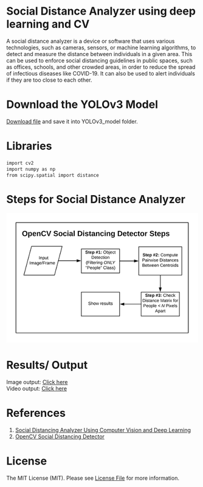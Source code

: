 # Social Distance Analyzer using deep learning and CV
A social distance analyzer is a device or software that uses various technologies, such as cameras, sensors, or machine learning algorithms, to detect and measure the distance between individuals in a given area. This can be used to enforce social distancing guidelines in public spaces, such as offices, schools, and other crowded areas, in order to reduce the spread of infectious diseases like COVID-19. It can also be used to alert individuals if they are too close to each other.

# Download the YOLOv3 Model
[Download file](https://pjreddie.com/media/files/yolov3.weights) and save it into YOLOv3_model folder.

# Libraries
    import cv2
    import numpy as np
    from scipy.spatial import distance

# Steps for Social Distance Analyzer
![This is an image](/images/social_distance_detector_steps.webp)    

# Results/ Output
Image output: [Click here](/output/output1.png)  
Video output: [Click here](/output/output2.avi)

# References
1. [Social Distancing Analyzer Using Computer Vision and Deep Learning](https://iopscience.iop.org/article/10.1088/1742-6596/1916/1/012039/pdf)
2. [OpenCV Social Distancing Detector](https://pyimagesearch.com/2020/06/01/opencv-social-distancing-detector/)

# License
The MIT License (MIT). Please see [License File](/LICENSE) for more information.


